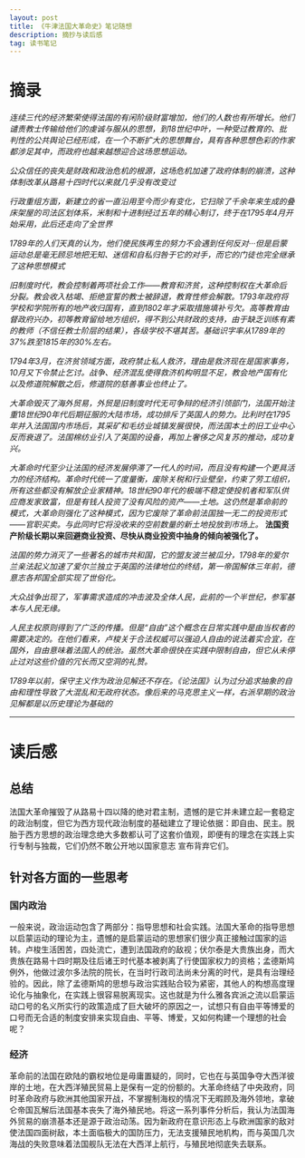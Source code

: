```yaml
---
layout: post
title: 《牛津法国大革命史》笔记随想
description: 摘抄与读后感
tag: 读书笔记
---
```

# 摘录
*连续三代的经济繁荣使得法国的有闲阶级财富增加，他们的人数也有所增长。他们谴责教士传输给他们的虔诚与服从的思想，到18世纪中叶，一种受过教育的、批判性的公共舆论已经形成，在一个不断扩大的思想舞台，具有各种思想色彩的作家都涉足其中，而政府也越来越想迎合这场思想运动。*

*公众信任的丧失是财政和政治危机的根源，这场危机加速了政府体制的崩溃，这种体制改革从路易十四时代以来就几乎没有改变过*

*行政重组方面，新建立的省一直沿用至今而少有变化，它扫除了千余年来生成的叠床架屋的司法区划体系，米制和十进制经过五年的精心制订，终于在1795年4月开始采用，此后还走向了全世界*

*1789年的人们天真的认为，他们使民族再生的努力不会遇到任何反对···但是启蒙运动总是毫无顾忌地把无知、迷信和自私归咎于它的对手，而它的门徒也完全继承了这种思想模式*

*旧制度时代，教会控制着两项社会工作——教育和济贫，这种控制权在大革命后分裂。教会收入枯竭、拒绝宣誓的教士被辞退，教育性修会解散。1793年政府将学校和学院所有的地产收归国有，直到1802年才采取措施填补亏欠。高等教育由督政府兴办，初等教育留给地方组织，得不到公共财政的支持，由于缺乏训练有素的教师（不信任教士阶层的结果），各级学校不堪其苦。基础识字率从1789年的37%跌至1815年的30%左右。*

*1794年3月，在济贫领域方面，政府禁止私人救济，理由是救济现在是国家事务，10月又下令禁止乞讨。战争、经济混乱使得救济机构明显不足，教会地产国有化以及修道院解散之后，修道院的慈善事业也终止了。*

*大革命毁灭了海外贸易，外贸是旧制度时代无可争辩的经济引领部门，法国开始注重18世纪90年代后期征服的大陆市场，成功排斥了英国人的势力。比利时在1795年并入法国国内市场后，其采矿和毛纺业城镇发展很快，而法国本土的旧工业中心反而衰退了。法国棉纺业引入了英国的设备，再加上奢侈之风复苏的推动，成功复兴。*

*大革命时代至少让法国的经济发展停滞了一代人的时间，而且没有构建一个更具活力的经济结构。革命时代统一了度量衡，废除关税和行业壁垒，约束了劳工组织，所有这些都没有解放企业家精神。18世纪90年代的极端不稳定使投机者和军队供应商发家致富，但是有钱人投资了没有风险的资产——土地。这仍然是革命前的模式，大革命则强化了这种模式，因为它废除了革命前法国独一无二的投资形式——官职买卖。与此同时它将没收来的空前数量的新土地投放到市场上。* **法国资产阶级长期以来回避商业投资、尽快从商业投资中抽身的倾向被强化了。**

*法国的势力消灭了一些著名的城市共和国，它的盟友波兰被瓜分，1798年的爱尔兰亲法起义加速了爱尔兰独立于英国的法律地位的终结，第一帝国解体三年前，德意志各邦国全部实现了世俗化。*

*大众战争出现了，军事需求造成的冲击波及全体人民，此前的一个半世纪，参军基本与人民无缘。*

*人民主权原则得到了广泛的传播。但是“自由”这个概念在日常实践中是由当权者的需要决定的。在他们看来，卢梭关于合法权威可以强迫人自由的说法着实合宜，在国外，自由意味着法国人的统治。虽然大革命很快在实践中限制自由，但它从未停止过对这些价值的冗长而又空洞的礼赞。*

*1789年以前，保守主义作为政治见解还不存在。《论法国》认为过分追求抽象的自由和理性导致了大混乱和无政府状态。像后来的马克思主义一样，右派早期的政治见解都是以历史理论为基础的*

- - -
# 读后感
## 总结
法国大革命摧毁了从路易十四以降的绝对君主制，遗憾的是它并未建立起一套稳定的政治制度，但它为西方现代政治制度的基础建立了理论依据：即自由、民主。脱胎于西方思想的政治理念绝大多数都认可了这套价值观，即便有的理念在实践上实行专制与独裁，它们仍然不敢公开地以国家意志
宣布背弃它们。
## 针对各方面的一些思考
### 国内政治
一般来说，政治运动包含了两部分：指导思想和社会实践。法国大革命的指导思想以启蒙运动的理论为主，遗憾的是启蒙运动的思想家们很少真正接触过国家的运转。卢梭生活困苦，四处流亡，遭到法国政府的敌视；伏尔泰是大贵族出身，而大贵族在路易十四时期及往后诸王时代基本被剥离了行使国家权力的资格；孟德斯鸠例外，他做过波尔多法院的院长，在当时行政司法尚未分离的时代，是具有治理经验的。因此，除了孟德斯鸠的思想与政治实践贴合较为紧密，其他人的构想高度理论化与抽象化，在实践上很容易脱离现实。这也就是为什么雅各宾派之流以启蒙运动口号的名义所实行的政策造成了巨大破坏的原因之一，试想只有自由平等博爱的口号而无合适的制度安排来实现自由、平等、博爱，又如何构建一个理想的社会呢？
### 经济
革命前的法国在欧陆的霸权地位是毋庸置疑的，同时，它也在与英国争夺大西洋彼岸的土地，在大西洋殖民贸易上是保有一定的份额的。大革命终结了中央政府，同时革命政府与欧洲其他国家开战，不掌握制海权的情况下无暇顾及海外领地，拿破仑帝国瓦解后法国基本丧失了海外殖民地。将这一系列事件分析后，我认为法国海外贸易的崩溃基本还是源于政治动荡。因为新政府在意识形态上与欧洲国家的敌对使法国四面树敌，本土面临极大的国防压力，无法支援殖民地机构，而与英国几次海战的失败意味着法国舰队无法在大西洋上航行，与殖民地彻底失去联系。